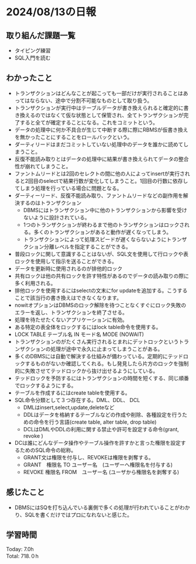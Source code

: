 # 2024/08/13の日報
## 取り組んだ課題一覧
* タイピング練習
* SQL入門を読む
## わかったこと
* トランザクションはどんなことが起こっても一部だけが実行されることはあってはならない、途中で分割不可能なものとして取り扱う。
* トランザクションが実行中はテーブルデータが書き換えられると確定的に書き換えるのではなくて仮な状態として保管され、全てトランザクションが完了すると全てが確定することになる。これをコミットという。
* データの処理中に何か不具合が生じて中断する際に際にRBMSが仮書き換えを無かったことにすることをロールバックという。
* ダーティリードはまだコミットしていない処理中のデータを誰かに読めてしまうこと。
* 反復不能読み取りとはデータの処理中に結果が書き換えられてデータの整合性が崩れてしまうこと。
* ファントムリードとは2回のセレクトの間に他の人によってinsertが実行されると2回目のselectで結果行数が変化してしまうこと。1回目の行数に依存してしまう処理を行っている場合に問題となる。
* ダーティーリード、反復不能読み取り、ファントムリードなどの副作用を解決するのはトランザクション
  *  DBMSにはトランザクション中に他のトランザクションから影響を受けないように設計されている。
  *  1つのトランザクションが終わるまで他のトランザクションはロックされる。多くのトランザクションがあると動作が遅くなってしまう。
  *  トランザクションによって処理スピードが遅くならないようにトランザクション分離レベルを指定することができる。
* 普段ロックに関して意識することはないが、SQL文を使用して行ロックや表ロックを使用して指示を送ることができる。
* データを更新時に使用されるのが排他的ロック
* 共有ロックは他の共有ロックを許す特性があるのでデータの読み取りの際に多く利用される。
* 排他ロックを使用するにはselectの文末にfor updateを追加する。こうすることで該当行の書き換えはできなくなります。
* nowitオプションはDBMSのロック解除を待つことなくすぐにロック失敗のエラーを返し、トランザクションを終了させる。
 * 処理を待たせたくないアプリケーションに有効。
* ある特定の表全体をロックするにはlock table命令を使用する。
 *  LOCK TABLE テーブル名 IN モード名 MODE (NOWAIT)
* トランザクションのがたくさん実行されるとまれにデットロックというトランザクションの処理が途中で永久に止まってしまうことがある。
 * 多くのDBMSには自動で解決する仕組みが備わっている。定期的にテッドロックするものがないか確認してくれる。もし発見したら片方のロックを強制的に失敗させてテッドロックから抜け出せるようにしている。
 * テッドロックを予防するにはトランザクションの時間を短くする、同じ順番でロックするようにする。
 * テーブルを作成するにはcreate tableを使用する。
 * SQL命令分類として３つ存在する。DML、DDL、 DCL
   * DMLはinsert,select,update,deleteなど
   * DDLはデータを格納するテーブルなどの作成や削除、各種設定を行うための命令を行う言語(create table, alter table, drop table)
   * DCLはDMLやDDLの利用に関する禁止や許可を設定する命令(grant, revoke )
 * DCは誰にどんなデータ操作やテーブル操作を許すかと言った権限を設定するためのSQL命令の総称。
   * GRANT文は権限を付与し、REVOKEは権限を剥奪する。
   * GRANT　権限名 TO ユーザー名　(ユーザーへ権限名を付与する)
   * REVOKE 権限名 FROM　ユーザー名 (ユーザから権限名を剥奪する)               
## 感じたこと
* DBMSにはSQを打ち込んでいる裏側で多くの処理が行われていることがわかり、SQLを書くだけではプロになれないと感じた。
## 学習時間
Today: 7.0h<br>
Total: 718.０h
